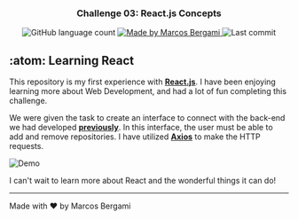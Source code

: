 <h3 align="center">
    Challenge 03: React.js Concepts
</h3>

<p align="center">
  <img alt="GitHub language count" src="https://img.shields.io/github/languages/count/marcosbergami/reactjs-concepts-challenge?color=blueviolet">

  <a href="https://www.linkedin.com/in/marcos-bergami-160771112">
    <img alt="Made by Marcos Bergami" src="https://img.shields.io/badge/made%20by-Marcos%20Bergami-blueviolet">
  </a>

  <img alt="Last commit" src="https://img.shields.io/github/last-commit/marcosbergami/reactjs-concepts-challenge">
</p>

## :atom: Learning React

This repository is my first experience with **[React.js](https://reactjs.org/)**. I have been enjoying learning more about Web Development, and had a lot of fun completing this challenge.

We were given the task to create an interface to connect with the back-end we had developed **[previously](https://github.com/marcosbergami/nodejs-concepts-challenge)**. In this interface, the user must be able to add and remove repositories. I have utilized **[Axios](https://github.com/axios/axios)** to make the HTTP requests.

<img alt="Demo" src="https://user-images.githubusercontent.com/56553101/101552952-61d35d00-3979-11eb-82af-cf57d4c572f1.gif" />

I can't wait to learn more about React and the wonderful things it can do!

---

Made with :heart: by Marcos Bergami
